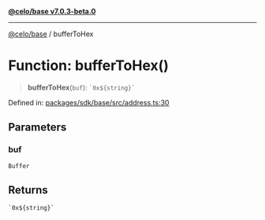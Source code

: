 [**@celo/base v7.0.3-beta.0**](../README.md)

***

[@celo/base](../README.md) / bufferToHex

# Function: bufferToHex()

> **bufferToHex**(`buf`): `` `0x${string}` ``

Defined in: [packages/sdk/base/src/address.ts:30](https://github.com/celo-org/developer-tooling/blob/master/packages/sdk/base/src/address.ts#L30)

## Parameters

### buf

`Buffer`

## Returns

`` `0x${string}` ``
